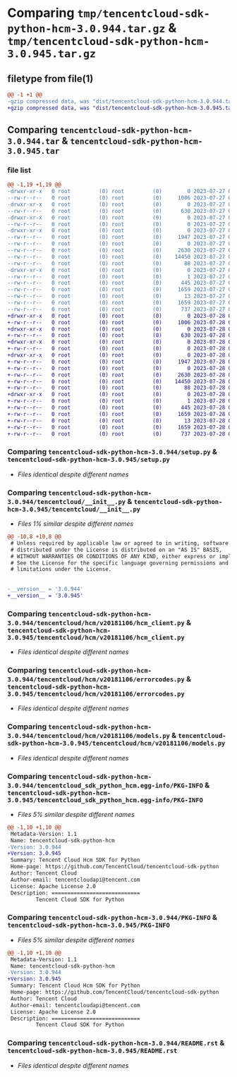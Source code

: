 # Comparing `tmp/tencentcloud-sdk-python-hcm-3.0.944.tar.gz` & `tmp/tencentcloud-sdk-python-hcm-3.0.945.tar.gz`

## filetype from file(1)

```diff
@@ -1 +1 @@
-gzip compressed data, was "dist/tencentcloud-sdk-python-hcm-3.0.944.tar", last modified: Thu Jul 27 02:16:49 2023, max compression
+gzip compressed data, was "dist/tencentcloud-sdk-python-hcm-3.0.945.tar", last modified: Fri Jul 28 00:29:23 2023, max compression
```

## Comparing `tencentcloud-sdk-python-hcm-3.0.944.tar` & `tencentcloud-sdk-python-hcm-3.0.945.tar`

### file list

```diff
@@ -1,19 +1,19 @@
-drwxr-xr-x   0 root         (0) root         (0)        0 2023-07-27 02:16:49.000000 tencentcloud-sdk-python-hcm-3.0.944/
--rw-r--r--   0 root         (0) root         (0)     1006 2023-07-27 02:16:49.000000 tencentcloud-sdk-python-hcm-3.0.944/setup.py
-drwxr-xr-x   0 root         (0) root         (0)        0 2023-07-27 02:16:49.000000 tencentcloud-sdk-python-hcm-3.0.944/tencentcloud/
--rw-r--r--   0 root         (0) root         (0)      630 2023-07-27 02:16:49.000000 tencentcloud-sdk-python-hcm-3.0.944/tencentcloud/__init__.py
-drwxr-xr-x   0 root         (0) root         (0)        0 2023-07-27 02:16:49.000000 tencentcloud-sdk-python-hcm-3.0.944/tencentcloud/hcm/
--rw-r--r--   0 root         (0) root         (0)        0 2023-07-27 02:16:49.000000 tencentcloud-sdk-python-hcm-3.0.944/tencentcloud/hcm/__init__.py
-drwxr-xr-x   0 root         (0) root         (0)        0 2023-07-27 02:16:49.000000 tencentcloud-sdk-python-hcm-3.0.944/tencentcloud/hcm/v20181106/
--rw-r--r--   0 root         (0) root         (0)     1947 2023-07-27 02:16:49.000000 tencentcloud-sdk-python-hcm-3.0.944/tencentcloud/hcm/v20181106/hcm_client.py
--rw-r--r--   0 root         (0) root         (0)        0 2023-07-27 02:16:49.000000 tencentcloud-sdk-python-hcm-3.0.944/tencentcloud/hcm/v20181106/__init__.py
--rw-r--r--   0 root         (0) root         (0)     2630 2023-07-27 02:16:49.000000 tencentcloud-sdk-python-hcm-3.0.944/tencentcloud/hcm/v20181106/errorcodes.py
--rw-r--r--   0 root         (0) root         (0)    14450 2023-07-27 02:16:49.000000 tencentcloud-sdk-python-hcm-3.0.944/tencentcloud/hcm/v20181106/models.py
--rw-r--r--   0 root         (0) root         (0)       88 2023-07-27 02:16:49.000000 tencentcloud-sdk-python-hcm-3.0.944/setup.cfg
-drwxr-xr-x   0 root         (0) root         (0)        0 2023-07-27 02:16:49.000000 tencentcloud-sdk-python-hcm-3.0.944/tencentcloud_sdk_python_hcm.egg-info/
--rw-r--r--   0 root         (0) root         (0)        1 2023-07-27 02:16:49.000000 tencentcloud-sdk-python-hcm-3.0.944/tencentcloud_sdk_python_hcm.egg-info/dependency_links.txt
--rw-r--r--   0 root         (0) root         (0)      445 2023-07-27 02:16:49.000000 tencentcloud-sdk-python-hcm-3.0.944/tencentcloud_sdk_python_hcm.egg-info/SOURCES.txt
--rw-r--r--   0 root         (0) root         (0)     1659 2023-07-27 02:16:49.000000 tencentcloud-sdk-python-hcm-3.0.944/tencentcloud_sdk_python_hcm.egg-info/PKG-INFO
--rw-r--r--   0 root         (0) root         (0)       13 2023-07-27 02:16:49.000000 tencentcloud-sdk-python-hcm-3.0.944/tencentcloud_sdk_python_hcm.egg-info/top_level.txt
--rw-r--r--   0 root         (0) root         (0)     1659 2023-07-27 02:16:49.000000 tencentcloud-sdk-python-hcm-3.0.944/PKG-INFO
--rw-r--r--   0 root         (0) root         (0)      737 2023-07-27 02:16:49.000000 tencentcloud-sdk-python-hcm-3.0.944/README.rst
+drwxr-xr-x   0 root         (0) root         (0)        0 2023-07-28 00:29:23.000000 tencentcloud-sdk-python-hcm-3.0.945/
+-rw-r--r--   0 root         (0) root         (0)     1006 2023-07-28 00:29:23.000000 tencentcloud-sdk-python-hcm-3.0.945/setup.py
+drwxr-xr-x   0 root         (0) root         (0)        0 2023-07-28 00:29:23.000000 tencentcloud-sdk-python-hcm-3.0.945/tencentcloud/
+-rw-r--r--   0 root         (0) root         (0)      630 2023-07-28 00:29:23.000000 tencentcloud-sdk-python-hcm-3.0.945/tencentcloud/__init__.py
+drwxr-xr-x   0 root         (0) root         (0)        0 2023-07-28 00:29:23.000000 tencentcloud-sdk-python-hcm-3.0.945/tencentcloud/hcm/
+-rw-r--r--   0 root         (0) root         (0)        0 2023-07-28 00:29:23.000000 tencentcloud-sdk-python-hcm-3.0.945/tencentcloud/hcm/__init__.py
+drwxr-xr-x   0 root         (0) root         (0)        0 2023-07-28 00:29:23.000000 tencentcloud-sdk-python-hcm-3.0.945/tencentcloud/hcm/v20181106/
+-rw-r--r--   0 root         (0) root         (0)     1947 2023-07-28 00:29:23.000000 tencentcloud-sdk-python-hcm-3.0.945/tencentcloud/hcm/v20181106/hcm_client.py
+-rw-r--r--   0 root         (0) root         (0)        0 2023-07-28 00:29:23.000000 tencentcloud-sdk-python-hcm-3.0.945/tencentcloud/hcm/v20181106/__init__.py
+-rw-r--r--   0 root         (0) root         (0)     2630 2023-07-28 00:29:23.000000 tencentcloud-sdk-python-hcm-3.0.945/tencentcloud/hcm/v20181106/errorcodes.py
+-rw-r--r--   0 root         (0) root         (0)    14450 2023-07-28 00:29:23.000000 tencentcloud-sdk-python-hcm-3.0.945/tencentcloud/hcm/v20181106/models.py
+-rw-r--r--   0 root         (0) root         (0)       88 2023-07-28 00:29:23.000000 tencentcloud-sdk-python-hcm-3.0.945/setup.cfg
+drwxr-xr-x   0 root         (0) root         (0)        0 2023-07-28 00:29:23.000000 tencentcloud-sdk-python-hcm-3.0.945/tencentcloud_sdk_python_hcm.egg-info/
+-rw-r--r--   0 root         (0) root         (0)        1 2023-07-28 00:29:23.000000 tencentcloud-sdk-python-hcm-3.0.945/tencentcloud_sdk_python_hcm.egg-info/dependency_links.txt
+-rw-r--r--   0 root         (0) root         (0)      445 2023-07-28 00:29:23.000000 tencentcloud-sdk-python-hcm-3.0.945/tencentcloud_sdk_python_hcm.egg-info/SOURCES.txt
+-rw-r--r--   0 root         (0) root         (0)     1659 2023-07-28 00:29:23.000000 tencentcloud-sdk-python-hcm-3.0.945/tencentcloud_sdk_python_hcm.egg-info/PKG-INFO
+-rw-r--r--   0 root         (0) root         (0)       13 2023-07-28 00:29:23.000000 tencentcloud-sdk-python-hcm-3.0.945/tencentcloud_sdk_python_hcm.egg-info/top_level.txt
+-rw-r--r--   0 root         (0) root         (0)     1659 2023-07-28 00:29:23.000000 tencentcloud-sdk-python-hcm-3.0.945/PKG-INFO
+-rw-r--r--   0 root         (0) root         (0)      737 2023-07-28 00:29:23.000000 tencentcloud-sdk-python-hcm-3.0.945/README.rst
```

### Comparing `tencentcloud-sdk-python-hcm-3.0.944/setup.py` & `tencentcloud-sdk-python-hcm-3.0.945/setup.py`

 * *Files identical despite different names*

### Comparing `tencentcloud-sdk-python-hcm-3.0.944/tencentcloud/__init__.py` & `tencentcloud-sdk-python-hcm-3.0.945/tencentcloud/__init__.py`

 * *Files 1% similar despite different names*

```diff
@@ -10,8 +10,8 @@
 # Unless required by applicable law or agreed to in writing, software
 # distributed under the License is distributed on an "AS IS" BASIS,
 # WITHOUT WARRANTIES OR CONDITIONS OF ANY KIND, either express or implied.
 # See the License for the specific language governing permissions and
 # limitations under the License.
 
 
-__version__ = '3.0.944'
+__version__ = '3.0.945'
```

### Comparing `tencentcloud-sdk-python-hcm-3.0.944/tencentcloud/hcm/v20181106/hcm_client.py` & `tencentcloud-sdk-python-hcm-3.0.945/tencentcloud/hcm/v20181106/hcm_client.py`

 * *Files identical despite different names*

### Comparing `tencentcloud-sdk-python-hcm-3.0.944/tencentcloud/hcm/v20181106/errorcodes.py` & `tencentcloud-sdk-python-hcm-3.0.945/tencentcloud/hcm/v20181106/errorcodes.py`

 * *Files identical despite different names*

### Comparing `tencentcloud-sdk-python-hcm-3.0.944/tencentcloud/hcm/v20181106/models.py` & `tencentcloud-sdk-python-hcm-3.0.945/tencentcloud/hcm/v20181106/models.py`

 * *Files identical despite different names*

### Comparing `tencentcloud-sdk-python-hcm-3.0.944/tencentcloud_sdk_python_hcm.egg-info/PKG-INFO` & `tencentcloud-sdk-python-hcm-3.0.945/tencentcloud_sdk_python_hcm.egg-info/PKG-INFO`

 * *Files 5% similar despite different names*

```diff
@@ -1,10 +1,10 @@
 Metadata-Version: 1.1
 Name: tencentcloud-sdk-python-hcm
-Version: 3.0.944
+Version: 3.0.945
 Summary: Tencent Cloud Hcm SDK for Python
 Home-page: https://github.com/TencentCloud/tencentcloud-sdk-python
 Author: Tencent Cloud
 Author-email: tencentcloudapi@tencent.com
 License: Apache License 2.0
 Description: ============================
         Tencent Cloud SDK for Python
```

### Comparing `tencentcloud-sdk-python-hcm-3.0.944/PKG-INFO` & `tencentcloud-sdk-python-hcm-3.0.945/PKG-INFO`

 * *Files 5% similar despite different names*

```diff
@@ -1,10 +1,10 @@
 Metadata-Version: 1.1
 Name: tencentcloud-sdk-python-hcm
-Version: 3.0.944
+Version: 3.0.945
 Summary: Tencent Cloud Hcm SDK for Python
 Home-page: https://github.com/TencentCloud/tencentcloud-sdk-python
 Author: Tencent Cloud
 Author-email: tencentcloudapi@tencent.com
 License: Apache License 2.0
 Description: ============================
         Tencent Cloud SDK for Python
```

### Comparing `tencentcloud-sdk-python-hcm-3.0.944/README.rst` & `tencentcloud-sdk-python-hcm-3.0.945/README.rst`

 * *Files identical despite different names*

